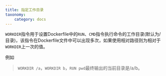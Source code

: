 ```yaml
---
title: 指定工作目录
taxonomy:
    category: docs
---
```


`WORKDIR`指令用于设置Dockerfile中的`RUN`、`CMD`指令执行命令的工作目录(默认为/目录)，该指令在Dockerfile文件中可以出现多次，如果使用相对路径则为相对于`WORKDIR`上一次的值。


例如

> `WORKDIR /a`，`WORKDIR b`，`RUN pwd`最终输出的当前目录是/a/b。
> 



